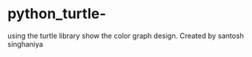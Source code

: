 # python_turtle-
using the turtle library show the color graph design.
Created by santosh singhaniya
